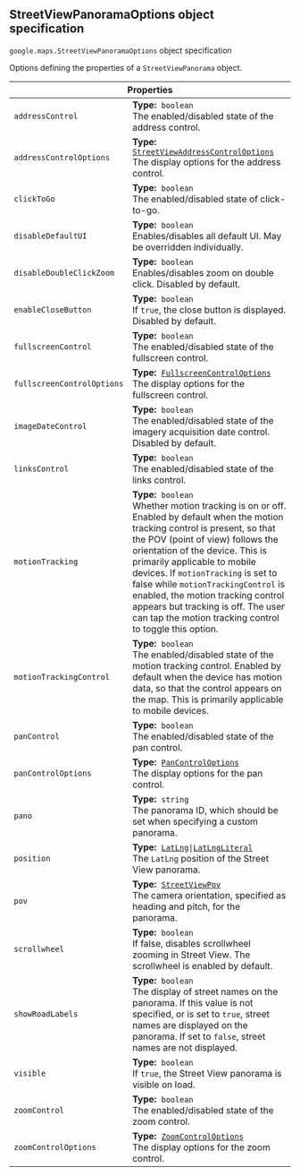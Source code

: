 <h2 id="StreetViewPanoramaOptions"> StreetViewPanoramaOptions object specification </h2><p>
<code><span itemprop="path">google.maps</span>.<span itemprop="name">StreetViewPanoramaOptions</span></code>
object specification
</p><p>Options defining the properties of a <code>StreetViewPanorama</code> object.</p><div class="devsite-table-wrapper"><table class="properties responsive" summary="record StreetViewPanoramaOptions - Properties">
<thead>
<tr><th colspan="2">Properties</th>
</tr></thead>
<tbody>
<tr>
<td><code><span>addressControl</span></code></td>
<td><div><strong>Type:</strong>&nbsp; <code>boolean</code></div>
<div class="desc">The enabled/disabled state of the address control.</div></td>
</tr>
<tr>
<td><code><span>addressControlOptions</span></code></td>
<td><div><strong>Type:</strong>&nbsp; <code><a href="https://github.com/amenadiel/google-maps-documentation/blob/master/docs/StreetViewAddressControlOptions.md">StreetViewAddressControlOptions</a></code></div>
<div class="desc">The display options for the address control.</div></td>
</tr>
<tr>
<td><code><span>clickToGo</span></code></td>
<td><div><strong>Type:</strong>&nbsp; <code>boolean</code></div>
<div class="desc">The enabled/disabled state of click-to-go.</div></td>
</tr>
<tr>
<td><code><span>disableDefaultUI</span></code></td>
<td><div><strong>Type:</strong>&nbsp; <code>boolean</code></div>
<div class="desc">Enables/disables all default UI. May be overridden individually.</div></td>
</tr>
<tr>
<td><code><span>disableDoubleClickZoom</span></code></td>
<td><div><strong>Type:</strong>&nbsp; <code>boolean</code></div>
<div class="desc">Enables/disables zoom on double click. Disabled by default.</div></td>
</tr>
<tr>
<td><code><span>enableCloseButton</span></code></td>
<td><div><strong>Type:</strong>&nbsp; <code>boolean</code></div>
<div class="desc">If <code>true</code>, the close button is displayed. Disabled by default.</div></td>
</tr>
<tr>
<td><code><span>fullscreenControl</span></code></td>
<td><div><strong>Type:</strong>&nbsp; <code>boolean</code></div>
<div class="desc">The enabled/disabled state of the fullscreen control.</div></td>
</tr>
<tr>
<td><code><span>fullscreenControlOptions</span></code></td>
<td><div><strong>Type:</strong>&nbsp; <code><a href="https://github.com/amenadiel/google-maps-documentation/blob/master/docs/FullscreenControlOptions.md">FullscreenControlOptions</a></code></div>
<div class="desc">The display options for the fullscreen control.</div></td>
</tr>
<tr>
<td><code><span>imageDateControl</span></code></td>
<td><div><strong>Type:</strong>&nbsp; <code>boolean</code></div>
<div class="desc">The enabled/disabled state of the imagery acquisition date control. Disabled by default.</div></td>
</tr>
<tr>
<td><code><span>linksControl</span></code></td>
<td><div><strong>Type:</strong>&nbsp; <code>boolean</code></div>
<div class="desc">The enabled/disabled state of the links control.</div></td>
</tr>
<tr>
<td><code><span>motionTracking</span></code></td>
<td><div><strong>Type:</strong>&nbsp; <code>boolean</code></div>
<div class="desc">Whether motion tracking is on or off. Enabled by default when the motion tracking control is present, so that the POV (point of view) follows the orientation of the device. This is primarily applicable to mobile devices. If <code>motionTracking</code> is set to false while <code>motionTrackingControl</code> is enabled, the motion tracking control appears but tracking is off. The user can tap the motion tracking control to toggle this option.</div></td>
</tr>
<tr>
<td><code><span>motionTrackingControl</span></code></td>
<td><div><strong>Type:</strong>&nbsp; <code>boolean</code></div>
<div class="desc">The enabled/disabled state of the motion tracking control. Enabled by default when the device has motion data, so that the control appears on the map. This is primarily applicable to mobile devices.</div></td>
</tr>
<tr>
<td><code><span>panControl</span></code></td>
<td><div><strong>Type:</strong>&nbsp; <code>boolean</code></div>
<div class="desc">The enabled/disabled state of the pan control.</div></td>
</tr>
<tr>
<td><code><span>panControlOptions</span></code></td>
<td><div><strong>Type:</strong>&nbsp; <code><a href="https://github.com/amenadiel/google-maps-documentation/blob/master/docs/PanControlOptions.md">PanControlOptions</a></code></div>
<div class="desc">The display options for the pan control.</div></td>
</tr>
<tr>
<td><code><span>pano</span></code></td>
<td><div><strong>Type:</strong>&nbsp; <code>string</code></div>
<div class="desc">The panorama ID, which should be set when specifying a custom panorama.</div></td>
</tr>
<tr>
<td><code><span>position</span></code></td>
<td><div><strong>Type:</strong>&nbsp; <code><a href="https://github.com/amenadiel/google-maps-documentation/blob/master/docs/LatLng.md">LatLng</a>|<a href="https://github.com/amenadiel/google-maps-documentation/blob/master/docs/LatLngLiteral.md">LatLngLiteral</a></code></div>
<div class="desc">The <code>LatLng</code> position of the Street View panorama.</div></td>
</tr>
<tr>
<td><code><span>pov</span></code></td>
<td><div><strong>Type:</strong>&nbsp; <code><a href="https://github.com/amenadiel/google-maps-documentation/blob/master/docs/StreetViewPov.md">StreetViewPov</a></code></div>
<div class="desc">The camera orientation, specified as heading and pitch, for the panorama.</div></td>
</tr>
<tr>
<td><code><span>scrollwheel</span></code></td>
<td><div><strong>Type:</strong>&nbsp; <code>boolean</code></div>
<div class="desc">If false, disables scrollwheel zooming in Street View. The scrollwheel is enabled by default.</div></td>
</tr>
<tr>
<td><code><span>showRoadLabels</span></code></td>
<td><div><strong>Type:</strong>&nbsp; <code>boolean</code></div>
<div class="desc">The display of street names on the panorama. If this value is not specified, or is set to <code>true</code>, street names are displayed on the panorama. If set to <code>false</code>, street names are not displayed.</div></td>
</tr>
<tr>
<td><code><span>visible</span></code></td>
<td><div><strong>Type:</strong>&nbsp; <code>boolean</code></div>
<div class="desc">If <code>true</code>, the Street View panorama is visible on load.</div></td>
</tr>
<tr>
<td><code><span>zoomControl</span></code></td>
<td><div><strong>Type:</strong>&nbsp; <code>boolean</code></div>
<div class="desc">The enabled/disabled state of the zoom control.</div></td>
</tr>
<tr>
<td><code><span>zoomControlOptions</span></code></td>
<td><div><strong>Type:</strong>&nbsp; <code><a href="https://github.com/amenadiel/google-maps-documentation/blob/master/docs/ZoomControlOptions.md">ZoomControlOptions</a></code></div>
<div class="desc">The display options for the zoom control.</div></td>
</tr>
</tbody>
</table></div>